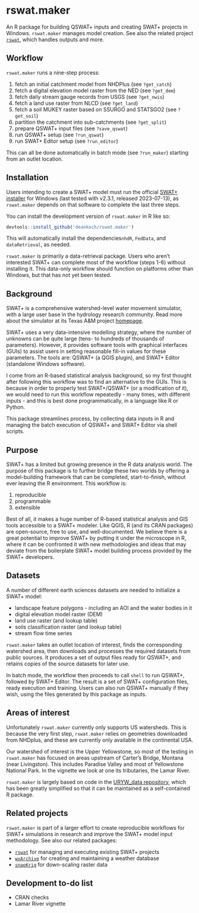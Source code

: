 
<!-- README.md is generated from README.Rmd. Please edit that file -->

# rswat.maker

An R package for building QSWAT+ inputs and creating SWAT+ projects in
Windows. `rswat.maker` manages model creation. See also the related
project [`rswat`](https://github.com/deankoch/rswat), which handles
outputs and more.

<!-- badges: start -->
<!-- badges: end -->

## Workflow

`rswat.maker` runs a nine-step process:

1.  fetch an initial catchment model from NHDPlus (see `?get_catch`)
2.  fetch a digital elevation model raster from the NED (see `?get_dem`)
3.  fetch daily stream gauge records from USGS (see `?get_nwis`)
4.  fetch a land use raster from NLCD (see `?get_land`)
5.  fetch a soil MUKEY raster based on SSURGO and STATSGO2 (see
    `?get_soil`)
6.  partition the catchment into sub-catchments (see `?get_split`)
7.  prepare QSWAT+ input files (see `?save_qswat`)
8.  run QSWAT+ setup (see `?run_qswat`)
9.  run SWAT+ Editor setup (see `?run_editor`)

This can all be done automatically in batch mode (see `?run_maker`)
starting from an outlet location.

## Installation

Users intending to create a SWAT+ model must run the official [SWAT+
installer](https://swat.tamu.edu/software/plus/) for Windows (last
tested with v2.3.1, released 2023-07-13), as `rswat.maker` depends on
that software to complete the last three steps.

You can install the development version of `rswat.maker` in R like so:

``` r
devtools::install_github('deankoch/rswat.maker')
```

This will automatically install the dependencies`nhdR`, `FedData`, and
`dataRetrieval`, as needed.

`rswat.maker` is primarily a data-retrieval package. Users who aren’t
interested SWAT+ can complete most of the workflow (steps 1-6) without
installing it. This data-only workflow should function on platforms
other than Windows, but that has not yet been tested.

## Background

SWAT+ is a comprehensive watershed-level water movement simulator, with
a large user base in the hydrology research community. Read more about
the simulator at its Texas A&M project
[homepage](https://swat.tamu.edu/software/plus/).

SWAT+ uses a very data-intensive modelling strategy, where the number of
unknowns can be quite large (tens- to hundreds of thousands of
parameters). However, it provides software tools with graphical
interfaces (GUIs) to assist users in setting reasonable fill-in values
for these parameters. The tools are: QSWAT+ (a QGIS plugin), and SWAT+
Editor (standalone Windows software).

I come from an R-based statistical analysis background, so my first
thought after following this workflow was to find an alternative to the
GUIs. This is because in order to properly test SWAT+/QSWAT+ (or a
modification of it), we would need to run this workflow repeatedly -
many times, with different inputs - and this is best done
programmatically, in a language like R or Python.

This package streamlines process, by collecting data inputs in R and
managing the batch execution of QSWAT+ and SWAT+ Editor via shell
scripts.

## Purpose

SWAT+ has a limited but growing presence in the R data analysis world.
The purpose of this package is to further bridge these two worlds by
offering a model-building framework that can be completed,
start-to-finish, without ever leaving the R environment. This workflow
is:

1.  reproducible
2.  programmable
3.  extensible

Best of all, it makes a huge number of R-based statistical analysis and
GIS tools accessible to a SWAT+ modeler. Like QGIS, R (and its CRAN
packages) are open-source, free to use, and well-documented. We believe
there is a great potential to improve SWAT+ by putting it under the
microscope in R, where it can be confronted it with new methodologies
and ideas that may deviate from the boilerplate SWAT+ model building
process provided by the SWAT+ developers.

## Datasets

A number of different earth sciences datasets are needed to initialize a
SWAT+ model:

- landscape feature polygons - including an AOI and the water bodies in
  it
- digital elevation model raster (DEM)
- land use raster (and lookup table)
- soils classification raster (and lookup table)
- stream flow time series

`rswat.maker` takes an outlet location of interest, finds the
corresponding watershed area, then downloads and processes the required
datasets from public sources. It produces a set of output files ready
for QSWAT+, and retains copies of the source datasets for later use.

In batch mode, the workflow then proceeds to call `shell` to run QSWAT+,
followed by SWAT+ Editor. The result is a set of SWAT+ configuration
files, ready execution and training. Users can also run QSWAT+ manually
if they wish, using the files generated by this package as inputs.

## Areas of interest

Unfortunately `rswat.maker` currently only supports US watersheds. This
is because the very first step, `rswat.maker` relies on geometries
downloaded from NHDplus, and these are currently only available in the
continental USA.

Our watershed of interest is the Upper Yellowstone, so most of the
testing in `rswat.maker` has focused on areas upstream of Carter’s
Bridge, Montana (near Livingston). This includes Paradise Valley and
most of Yellowstone National Park. In the vignette we look at one its
tributaries, the Lamar River.

`rswat.maker` is largely based on code in the [URYW_data
repository](https://github.com/deankoch/UYRW_data), which has been
greatly simplified so that it can be maintained as a self-contained R
package.

## Related projects

`rswat.maker` is part of a larger effort to create reproducible
workflows for SWAT+ simulations in research and improve the SWAT+ model
input methodology. See also our related packages:

- [`rswat`](https://github.com/deankoch/rswat) for managing and
  executing existing SWAT+ projects
- [`wxArchive`](https://github.com/deankoch/wxArchive) for creating and
  maintaining a weather database
- [`snapKrig`](https://github.com/deankoch/snapKrig) for down-scaling
  raster data

## Development to-do list

- CRAN checks
- Lamar River vignette

